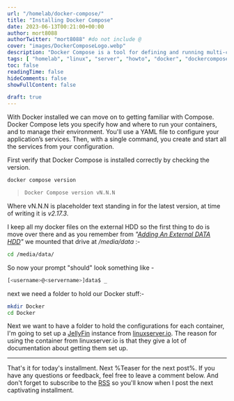 ```yaml
---
url: "/homelab/docker-compose/"
title: "Installing Docker Compose"
date: 2023-06-13T00:21:00+00:00
author: mort8088
authorTwitter: "mort8088" #do not include @
cover: "images/DockerComposeLogo.webp"
description: "Docker Compose is a tool for defining and running multi-container Docker applications. It allows developers to define a set of services and their dependencies in a single file, which can then be used to build and start the entire application stack with a single command. Docker Compose also provides features like scaling, networking, and environment variables to make it easier to manage complex applications."
tags: [ "homelab", "linux", "server", "howto", "docker", "dockercompose", "bash" ]
toc: false
readingTime: false
hideComments: false
showFullContent: false

draft: true
---
```


With Docker installed we can move on to getting familiar with Compose. Docker Compose lets you specify how and where to run your containers, and to manage their environment. You'll use a YAML file to configure your application’s services. Then, with a single command, you create and start all the services from your configuration.

First verify that Docker Compose is installed correctly by checking the version.

``` bash
docker compose version
```

> ``` bash
> Docker Compose version vN.N.N
> ```

Where vN.N.N is placeholder text standing in for the latest version, at time of writing it is *v2.17.3*.

I keep all my docker files on the external HDD so the first thing to do is move over there and as you remember from *"[Adding An External DATA HDD](/homelab/ext-data-hdd/)"* we mounted that drive at */media/data* :-

``` bash
cd /media/data/
```

So now your prompt "should" look something like -

``` bash
[<username>@<servername>]data$ _
```

next we need a folder to hold our Docker stuff:-

``` bash
mkdir Docker
cd Docker
```

Next we want to have a folder to hold the configurations for each container, I'm going to set up a [JellyFin](https://jellyfin.org) instance from [linuxserver.io](https://www.linuxserver.io). The reason for using the container from linuxserver.io is that they give a lot of documentation about getting them set up.

---

That's it for today's installment. Next %Teaser for the next post%. If you have any questions or feedback, feel free to leave a comment below. And don't forget to subscribe to the [RSS](/index.xml) so you'll know when I post the next captivating installment.

<!-- %adjective% List 
-- exciting
-- enthralling
-- captivating
-- engrossing
fascinating
gripping
riveting
consuming
interesting
-->
